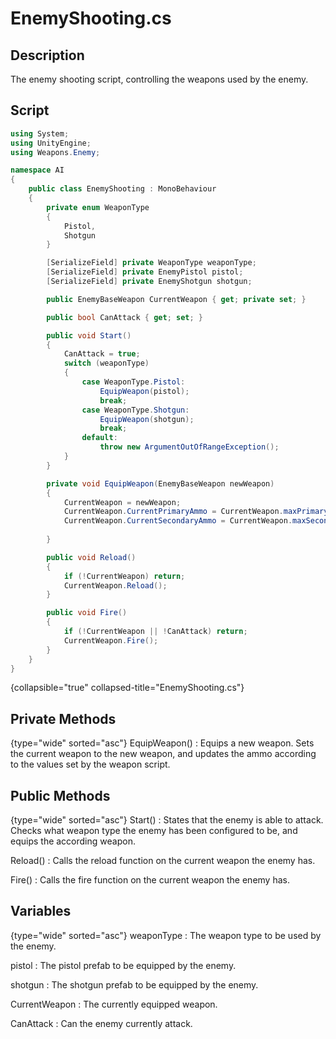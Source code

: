 # EnemyShooting.cs
<show-structure depth="2" />

## Description
The enemy shooting script, controlling the weapons used by the enemy.
## Script
```C#
using System;
using UnityEngine;
using Weapons.Enemy;

namespace AI
{
    public class EnemyShooting : MonoBehaviour
    {
        private enum WeaponType
        {
            Pistol,
            Shotgun
        }

        [SerializeField] private WeaponType weaponType;
        [SerializeField] private EnemyPistol pistol;
        [SerializeField] private EnemyShotgun shotgun;

        public EnemyBaseWeapon CurrentWeapon { get; private set; }

        public bool CanAttack { get; set; }

        public void Start()
        {
            CanAttack = true;
            switch (weaponType)
            {
                case WeaponType.Pistol:
                    EquipWeapon(pistol);
                    break;
                case WeaponType.Shotgun:
                    EquipWeapon(shotgun);
                    break;
                default:
                    throw new ArgumentOutOfRangeException();
            }
        }

        private void EquipWeapon(EnemyBaseWeapon newWeapon)
        {
            CurrentWeapon = newWeapon;
            CurrentWeapon.CurrentPrimaryAmmo = CurrentWeapon.maxPrimaryAmmo;
            CurrentWeapon.CurrentSecondaryAmmo = CurrentWeapon.maxSecondaryAmmo;
            
        }

        public void Reload()
        {
            if (!CurrentWeapon) return;
            CurrentWeapon.Reload();
        }

        public void Fire()
        {
            if (!CurrentWeapon || !CanAttack) return;
            CurrentWeapon.Fire();
        }
    }
}
```
{collapsible="true" collapsed-title="EnemyShooting.cs"}

## Private Methods
{type="wide" sorted="asc"}
EquipWeapon()
: Equips a new weapon.
Sets the current weapon to the new weapon, and updates the ammo according to the values set by the weapon script.

## Public Methods
{type="wide" sorted="asc"}
Start()
: States that the enemy is able to attack.
Checks what weapon type the enemy has been configured to be, and equips the according weapon.

Reload()
: Calls the reload function on the current weapon the enemy has.

Fire()
: Calls the fire function on the current weapon the enemy has.

## Variables
{type="wide" sorted="asc"}
weaponType
: The weapon type to be used by the enemy.

pistol
: The pistol prefab to be equipped by the enemy.

shotgun
: The shotgun prefab to be equipped by the enemy.

CurrentWeapon
: The currently equipped weapon.

CanAttack
: Can the enemy currently attack.

